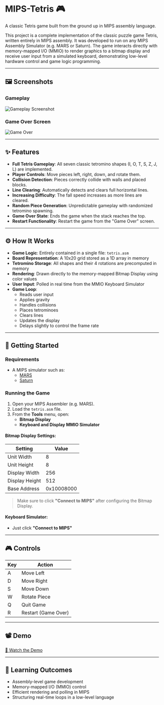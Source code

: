 # MIPS-Tetris 🎮

A classic Tetris game built from the ground up in MIPS assembly language.

This project is a complete implementation of the classic puzzle game Tetris, written entirely in MIPS assembly. It was developed to run on any MIPS Assembly Simulator (e.g. MARS or Saturn). The game interacts directly with memory-mapped I/O (MMIO) to render graphics to a bitmap display and receive user input from a simulated keyboard, demonstrating low-level hardware control and game logic programming.

---

## 🖼️ Screenshots

### Gameplay
![Gameplay Screenshot](https://github.com/user-attachments/assets/c3deb866-f46a-4699-a430-faf31419d09a)

### Game Over Screen
![Game Over](https://github.com/user-attachments/assets/f69644d4-eb37-48c0-831e-fd0828caa930)

---

## ✨ Features

- **Full Tetris Gameplay**: All seven classic tetromino shapes (I, O, T, S, Z, J, L) are implemented.
- **Player Controls**: Move pieces left, right, down, and rotate them.
- **Collision Detection**: Pieces correctly collide with walls and placed blocks.
- **Line Clearing**: Automatically detects and clears full horizontal lines.
- **Increasing Difficulty**: The fall speed increases as more lines are cleared.
- **Random Piece Generation**: Unpredictable gameplay with randomized tetromino spawning.
- **Game Over State**: Ends the game when the stack reaches the top.
- **Restart Functionality**: Restart the game from the "Game Over" screen.

---

## ⚙️ How It Works

- **Game Logic**: Entirely contained in a single file: `tetris.asm`
- **Board Representation**: A 10x20 grid stored as a 1D array in memory
- **Tetromino Storage**: All shapes and their 4 rotations are precomputed in memory
- **Rendering**: Drawn directly to the memory-mapped Bitmap Display using color values
- **User Input**: Polled in real time from the MMIO Keyboard Simulator
- **Game Loop**:
  - Reads user input
  - Applies gravity
  - Handles collisions
  - Places tetrominoes
  - Clears lines
  - Updates the display
  - Delays slightly to control the frame rate

---

## 🚀 Getting Started

### Requirements

- A MIPS simulator such as:
  - [MARS](https://computerscience.missouristate.edu/mars-mips-simulator.htm)
  - [Saturn](https://github.com/1whatleytay/saturn)

### Running the Game

1. Open your MIPS Assembler (e.g. MARS).
2. Load the `tetris.asm` file.
3. From the **Tools** menu, open:
   - **Bitmap Display**
   - **Keyboard and Display MMIO Simulator**

#### Bitmap Display Settings:

| Setting         | Value        |
|-----------------|--------------|
| Unit Width      | 8            |
| Unit Height     | 8            |
| Display Width   | 256          |
| Display Height  | 512          |
| Base Address    | 0x10008000   |

> Make sure to click **"Connect to MIPS"** after configuring the Bitmap Display.

#### Keyboard Simulator:

- Just click **"Connect to MIPS"**

---

## 🎮 Controls

| Key | Action             |
|-----|--------------------|
| A   | Move Left          |
| D   | Move Right         |
| S   | Move Down          |
| W   | Rotate Piece       |
| Q   | Quit Game          |
| R   | Restart (Game Over)|

---

## 📽️ Demo

[🎥 Watch the Demo](https://drive.google.com/file/d/1610KeimnKXO1LVLooCVedXcXtU2YsgNa/view?usp=sharing)

---

## 🧠 Learning Outcomes

- Assembly-level game development
- Memory-mapped I/O (MMIO) control
- Efficient rendering and polling in MIPS
- Structuring real-time loops in a low-level language
